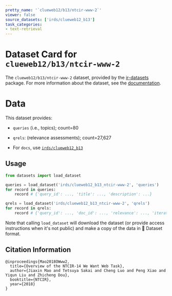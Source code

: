 ```yaml
---
pretty_name: '`clueweb12/b13/ntcir-www-2`'
viewer: false
source_datasets: ['irds/clueweb12_b13']
task_categories:
- text-retrieval
---
```


# Dataset Card for `clueweb12/b13/ntcir-www-2`

The `clueweb12/b13/ntcir-www-2` dataset, provided by the [ir-datasets](https://ir-datasets.com/) package.
For more information about the dataset, see the [documentation](https://ir-datasets.com/clueweb12#clueweb12/b13/ntcir-www-2).

# Data

This dataset provides:
 - `queries` (i.e., topics); count=80
 - `qrels`: (relevance assessments); count=27,627

 - For `docs`, use [`irds/clueweb12_b13`](https://huggingface.co/datasets/irds/clueweb12_b13)

## Usage

```python
from datasets import load_dataset

queries = load_dataset('irds/clueweb12_b13_ntcir-www-2', 'queries')
for record in queries:
    record # {'query_id': ..., 'title': ..., 'description': ...}

qrels = load_dataset('irds/clueweb12_b13_ntcir-www-2', 'qrels')
for record in qrels:
    record # {'query_id': ..., 'doc_id': ..., 'relevance': ..., 'iteration': ...}

```

Note that calling `load_dataset` will download the dataset (or provide access instructions when it's not public) and make a copy of the
data in 🤗 Dataset format.

## Citation Information

```
@inproceedings{Mao2018OWww2,
  title={Overview of the NTCIR-14 We Want Web Task},
  author={Jiaxin Mao and Tetsuya Sakai and Cheng Luo and Peng Xiao and Yiqun Liu and Zhicheng Dou},
  booktitle={NTCIR},
  year={2018}
}
```
